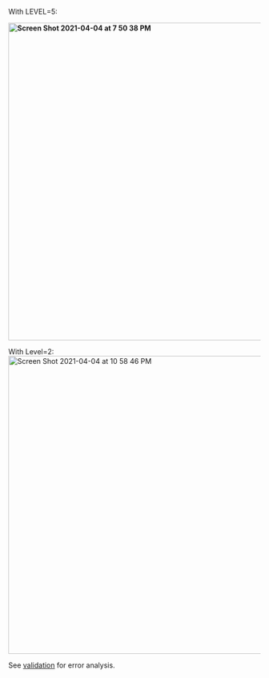 With LEVEL=5:

**<img width="634" alt="Screen Shot 2021-04-04 at 7 50 38 PM" src="https://user-images.githubusercontent.com/69660053/113525614-d57e2300-9583-11eb-98a0-30489ca3a682.png">**

With Level=2:
<img width="595" alt="Screen Shot 2021-04-04 at 10 58 46 PM" src="https://user-images.githubusercontent.com/69660053/113533329-a8d60580-959b-11eb-8e83-3a794592ea0a.png">

See [validation](https://github.com/austinbennysmith/Cultured_Meat_Modelling/tree/main/learning_basilisk/couette_example/validation) for error analysis.
